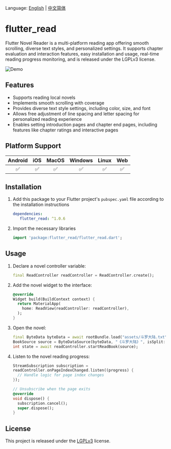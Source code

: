 Language: [English](https://github.com/ysbing/flutter_read/blob/main/README.md) | [中文简体](https://github.com/ysbing/flutter_read/blob/main/README_zh.md)

# flutter_read

Flutter Novel Reader is a multi-platform reading app offering smooth scrolling, diverse text styles, and personalized settings. It supports chapter evaluation and interaction features, easy installation and usage, real-time reading progress monitoring, and is released under the LGPLv3 license.

![Demo](https://github.com/ysbing/flutter_read/raw/main/demo.webp)

## Features

- Supports reading local novels
- Implements smooth scrolling with coverage
- Provides diverse text style settings, including color, size, and font
- Allows free adjustment of line spacing and letter spacing for personalized reading experience
- Enables setting introduction pages and chapter end pages, including features like chapter ratings and interactive pages

## Platform Support

| Android | iOS | MacOS | Windows | Linux | Web |
| :-----: | :-: | :---: | :-: | :---: | :-----: |
|   ✅    | ✅  |  ✅   | ✅  |  ✅   |   ✅    |


## Installation

1. Add this package to your Flutter project's `pubspec.yaml` file according to the installation instructions
   ```yaml
   dependencies:
      flutter_read: ^1.0.6
   ```

2. Import the necessary libraries

   ```dart
   import 'package:flutter_read/flutter_read.dart';
   ```

## Usage

1. Declare a novel controller variable:
   ```dart
   final ReadController readController = ReadController.create();
   ```

2. Add the novel widget to the interface:
   ```dart
   @override            
   Widget build(BuildContext context) {
     return MaterialApp(
       home: ReadView(readController: readController),
     );
   }
   ```

3. Open the novel:
   ```dart
   final ByteData byteData = await rootBundle.load("assets/斗罗大陆.txt");
   BookSource source = ByteDataSource(byteData, "《斗罗大陆》", isSplit: true);
   int state = await readController.startReadBook(source);
   ```

4. Listen to the novel reading progress:
   ```dart
   StreamSubscription subscription =
   readController.onPageIndexChanged.listen((progress) {
     // Handle logic for page index changes
   });
   
   // Unsubscribe when the page exits
   @override
   void dispose() {
     subscription.cancel();
     super.dispose();
   }
   ```

## License

This project is released under the [LGPLv3](https://opensource.org/licenses/LGPL-3.0) license.